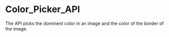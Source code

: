 # Color_Picker_API
 The API picks the dominent color in an image and the color of the border of the image.
